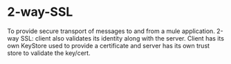 # 2-way-SSL
To provide secure transport of messages to and from a mule application.  2-way SSL: client also validates its identity along with the server. Client has its own KeyStore used to provide a certificate and server has its own trust store to validate the key/cert. 
